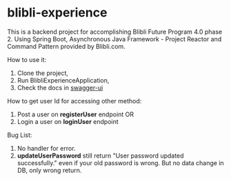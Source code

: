 # blibli-experience

This is a backend project for accomplishing Blibli Future Program 4.0 phase 2. Using Spring Boot, Asynchronous Java Framework - 
  Project Reactor and Command Pattern provided by Blibli.com. 

How to use it:
1. Clone the project,
2. Run BlibliExperienceApplication,
3. Check the docs in [swagger-ui](http://localhost:8080/experience/swagger-ui.html#)

How to get user Id for accessing other method:
1. Post a user on **registerUser** endpoint
OR
2. Login a user on **loginUser** endpoint

Bug List:
1. No handler for error.
2. **updateUserPassword** still return "User password updated successfully." even if your old password is wrong. 
  But no data change in DB, only wrong return.
